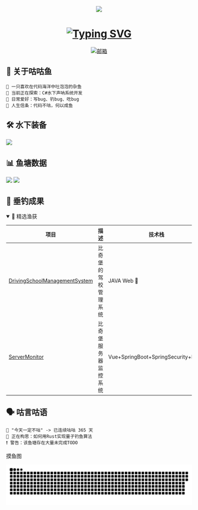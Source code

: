
<div align="center">
  <img src="https://github.com/1312255201/1312255201/blob/main/images/banner.gif?raw=true" width="800"/>
</div>


<h1 align="center">
  <a href="https://git.io/typing-svg">
    <img src="https://readme-typing-svg.demolab.com?font=JetBrains+Mono&weight=500&size=30&duration=4000&pause=1000&color=58A6FF&center=true&vCenter=true&width=500&lines=Hi+%F0%9F%91%8B%2C+I'm+BugFish;%E4%B8%80%E6%9D%A1%E5%96%84%E4%BA%8E%E9%92%93%E9%B1%BC%E7%9A%84%E5%B0%8F%E6%9D%82%E9%B1%BC%E2%80%A6" alt="Typing SVG" />
  </a>
</h1>

<p align="center">
  <a href="mailto:1312255201@qq.com">
    <img src="https://img.shields.io/badge/Email-%E9%82%AE%E7%AE%B1%E8%81%94%E7%B3%BB-58A6FF?logo=gmail" alt="邮箱"/>
  </a>
</p>

<!-- 关于我 -->
## 🐠 关于咕咕鱼
```text
🌊 一只喜欢在代码海洋中吐泡泡的杂鱼
🔭 当前正在探索：C#水下声呐系统开发
🎣 日常爱好：写bug、钓bug、吃bug
📖 人生信条：代码不咕，何以成鱼
```

<!-- 技术栈 -->
## 🛠️ 水下装备
![](https://skillicons.dev/icons?i=cs,rust,python,linux,docker,git,github,clion,go,html,idea,java,kotlin,maven,mysql,pycharm,py,rider)

<!-- GitHub数据统计 -->
## 📊 鱼塘数据
![](https://github-readme-stats.vercel.app/api?username=1312255201&show_icons=true&theme=dark&hide_title=true)
![](https://github-readme-streak-stats.herokuapp.com/?user=1312255201&theme=dark)

<!-- 项目展示 -->
## 🎣 垂钓成果
<details open>
<summary>🌟 精选渔获</summary>

| 项目 | 描述 | 技术栈 |
|------|------|--------|
| [DrivingSchoolManagementSystem](https://github.com/1312255201/DrivingSchoolManagementSystem) | 比奇堡的驾校管理系统 | JAVA Web 🦀 |
| [ServerMonitor](https://github.com/1312255201/gugufish-server-monitor) | 比奇堡服务器监控系统 | Vue+SpringBoot+SpringSecurity+Redis |
</details>

<!-- 咕咕语录 -->
## 🗣️ 咕言咕语
```text
💬 "今天一定不咕" -> 已连续咕咕 365 天
💭 正在构思：如何用Rust实现量子钓鱼算法
❗️ 警告：该鱼塘存在大量未完成TODO
```

摸鱼图

![](https://raw.githubusercontent.com/1312255201/1312255201/main/assets/github-contribution-grid-snake.svg)
